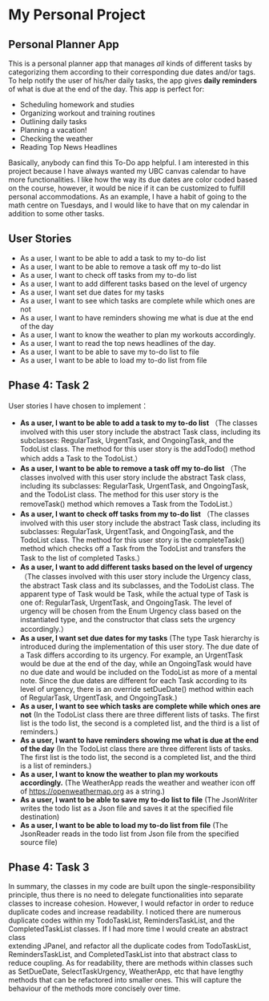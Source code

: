 # My Personal Project

## Personal Planner App


This is a personal planner app that manages *all* kinds of different 
tasks by categorizing them according to their corresponding due dates and/or tags.
To help notify the user of his/her daily tasks, the app gives **daily reminders** of what 
is due at the end of the day. 
This app is perfect for:
- Scheduling homework and studies
- Organizing workout and training routines
- Outlining daily tasks
- Planning a vacation!
- Checking the weather
- Reading Top News Headlines

Basically, anybody can find this To-Do app helpful. I am interested in this project
because I have always wanted my UBC canvas calendar to have more functionalities. I like how the way 
its due dates are color coded based on the course, however, it would be nice if it can be customized to fulfill
personal accommodations. As an example, I have a habit of going to the math centre on Tuesdays, and I would like
to have that on my calendar in addition to some other tasks. 


## User Stories
 - As a user, I want to be able to add a task to my to-do list
 - As a user, I want to be able to remove a task off my to-do list
 - As a user, I want to check off tasks from my to-do list
 - As a user, I want to add different tasks based on the level of urgency
 - As a user, I want set due dates for my tasks
 - As a user, I want to see which tasks are complete while which ones are not
 - As a user, I want to have reminders showing me what is due at the end of the day
 - As a user, I want to know the weather to plan my workouts accordingly.
 - As a user, I want to read the top news headlines of the day. 
 - As a user, I want to be able to save my to-do list to file
 - As a user, I want to be able to load my to-do list from file
 
 ## Phase 4: Task 2
 User stories I have chosen to implement：
  - **As a user, I want to be able to add a task to my to-do list**
  （The classes involved with this user 
   story include the abstract Task class, including its subclasses: RegularTask, UrgentTask,
   and OngoingTask, and the TodoList class. The method for this user story is the addTodo() 
   method which adds a Task to the TodoList.）
  - **As a user, I want to be able to remove a task off my to-do list**
  （The classes involved with this user 
   story include the abstract Task class, including its subclasses: RegularTask, UrgentTask,
   and OngoingTask, and the TodoList class. The method for this user story is the removeTask() 
   method which removes a Task from the TodoList.）
  - **As a user, I want to check off tasks from my to-do list**
  （The classes involved with this user 
   story include the abstract Task class, including its subclasses: RegularTask, UrgentTask,
   and OngoingTask, and the TodoList class. The method for this user story is the completeTask() 
   method which checks off a Task from the TodoList and transfers the Task to the list of completed Tasks.）
  - **As a user, I want to add different tasks based on the level of urgency**
  （The classes involved with this user 
   story include the Urgency class, the abstract Task class and its subclasses, and the TodoList class. 
   The apparent type of Task would be Task, while the actual
   type of Task is one of: RegularTask, UrgentTask, and OngoingTask. The level of urgency will be chosen from the 
   Enum Urgency class based on the instantiated type, and the constructor that class sets the urgency accordingly.）
  - **As a user, I want set due dates for my tasks**
  (The type Task hierarchy is introduced during the implementation of this user story. The due date of a Task differs
  according to its urgency. For example, an UrgentTask would be due at the end of the day, while an OngoingTask 
  would have no due date and would be included on the TodoList as more of a mental note. Since the due dates are different 
  for each Task according to its level of urgency, there is an override setDueDate() method within each of RegularTask, 
  UrgentTask, and OngoingTask.)
  - **As a user, I want to see which tasks are complete while which ones are not**
  (In  the TodoList class there are three different lists of tasks. The first list is the 
  todo list, the second is a completed list, and the third is a list of reminders.)
  - **As a user, I want to have reminders showing me what is due at the end of the day**
  (In  the TodoList class there are three different lists of tasks. The first list is the 
  todo list, the second is a completed list, and the third is a list of reminders.)
  - **As a user, I want to know the weather to plan my workouts accordingly.**
  (The WeatherApp reads the weather and weather icon off of https://openweathermap.org as a string.)
  - **As a user, I want to be able to save my to-do list to file**
  (The JsonWriter writes the todo list as a Json file and saves it at the specified file destination)
  - **As a user, I want to be able to load my to-do list from file**
  (The JsonReader reads in the todo list from Json file from the specified source file)

 ## Phase 4: Task 3
 In summary, the classes in my code are built upon the single-responsibility principle, thus there is no need to delegate 
 functionalities into separate classes to increase cohesion. However, I would refactor in order to reduce duplicate
 codes and increase readability. I noticed there are numerous duplicate codes within my TodoTaskList, 
 RemindersTaskList, and the CompletedTaskList classes. If I had more time I would create an abstract class  
 extending JPanel, and refactor all the duplicate codes from TodoTaskList, RemindersTaskList, and 
 CompletedTaskList into that abstract class to reduce coupling. As for readability, there are methods within classes such as SetDueDate, 
 SelectTaskUrgency, WeatherApp, etc that have lengthy methods that can be refactored into smaller ones. This will 
 capture the behaviour of the methods more concisely over time. 
